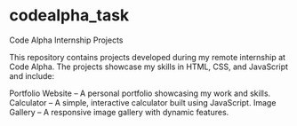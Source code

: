# codealpha_task
Code Alpha Internship Projects

This repository contains projects developed during my remote internship at Code Alpha. The projects showcase my skills in HTML, CSS, and JavaScript and include:

Portfolio Website – A personal portfolio showcasing my work and skills.
Calculator – A simple, interactive calculator built using JavaScript.
Image Gallery – A responsive image gallery with dynamic features.

